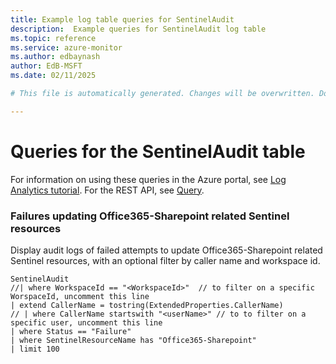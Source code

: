 ```yaml
---
title: Example log table queries for SentinelAudit
description:  Example queries for SentinelAudit log table
ms.topic: reference
ms.service: azure-monitor
ms.author: edbaynash
author: EdB-MSFT
ms.date: 02/11/2025

# This file is automatically generated. Changes will be overwritten. Do not change this file directly. 

---
```


# Queries for the SentinelAudit table

For information on using these queries in the Azure portal, see [Log Analytics tutorial](/azure/azure-monitor/logs/log-analytics-tutorial). For the REST API, see [Query](/rest/api/loganalytics/query).


### Failures updating Office365-Sharepoint related Sentinel resources  


Display audit logs of failed attempts to update Office365-Sharepoint related Sentinel resources, with an optional filter by caller name and workspace id.  

```query
SentinelAudit
//| where WorkspaceId == "<WorkspaceId>"  // to filter on a specific WorspaceId, uncomment this line
| extend CallerName = tostring(ExtendedProperties.CallerName)
// | where CallerName startswith "<userName>" // to to filter on a specific user, uncomment this line
| where Status == "Failure"
| where SentinelResourceName has "Office365-Sharepoint"
| limit 100
```

